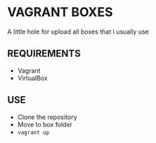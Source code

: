 # VAGRANT BOXES
 A little hole for upload all boxes that I usually use
## REQUIREMENTS
   - Vagrant
   - VirtualBox
## USE
   - Clone the repository
   - Move to box folder
   - ``` vagrant up ```